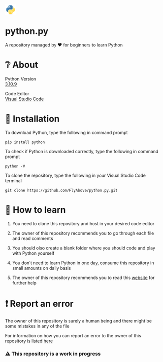 # <a href="https://www.python.org" target="_blank" rel="noreferrer"> <img src="https://raw.githubusercontent.com/devicons/devicon/master/icons/python/python-original.svg" alt="python" width="35" height="35"/></a></p> python.py
A repository managed by ❤ for beginners to learn Python

# ❔ About
Python Version  
[3.10.9](https://docs.python.org/3.10/)

Code Editor  
[Visual Studio Code](https://code.visualstudio.com/download) 

# 📁 Installation

To download Python, type the following in command prompt
```
pip install python
```

To check if Python is downloaded correctly, type the following in command prompt 

```
python -V
```
To clone the repository, type the following in your Visual Studio Code terminal
```
git clone https://github.com/FlyAbove/python.py.git
``` 

# 📖 How to learn
1. You need to clone this repository and host in your desired code editor

2. The owner of this repository recommends you to go through each file and read comments 

3. You should olso create a blank folder where you should code and play with Python yourself

4. You don't need to learn Python in one day, consume this repository in small amounts on daily basis

5. The owner of this repository recommends you to read this [website](https://www.w3schools.com/python/default.asp) for further help

# ❗ Report an error

The owner of this repository is surely a human being and there might be some mistakes in any of the file

For information on how you can report an error to the owner of this repository is listed [here](https://github.com/FlyAbove/python.py/security/policy#reporting-a-bug)

### ⚠ This repository is a work in progress 

